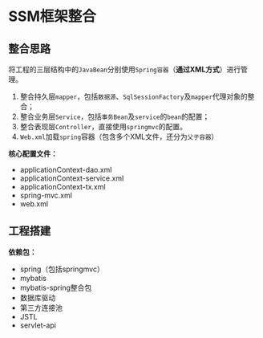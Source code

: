 # SSM框架整合

## 整合思路

将工程的三层结构中的`JavaBean`分别使用`Spring容器`（**通过XML方式**）进行管理。

 

1. 整合持久层`mapper`，包括`数据源`、`SqlSessionFactory`及`mapper`代理对象的整合；
2. 整合业务层`Service`，包括`事务Bean`及`service`的`bean`的配置；
3. 整合表现层`Controller`，直接使用`springmvc`的配置。
4. `Web.xml`加载`spring`容器（包含多个XML文件，还分为`父子容器`）

 

**核心配置文件：**

- applicationContext-dao.xml
- applicationContext-service.xml
- applicationContext-tx.xml
- spring-mvc.xml
- web.xml

 

## 工程搭建

**依赖包：**

- spring（包括springmvc）
- mybatis
- mybatis-spring整合包
- 数据库驱动
- 第三方连接池
- JSTL
- servlet-api

